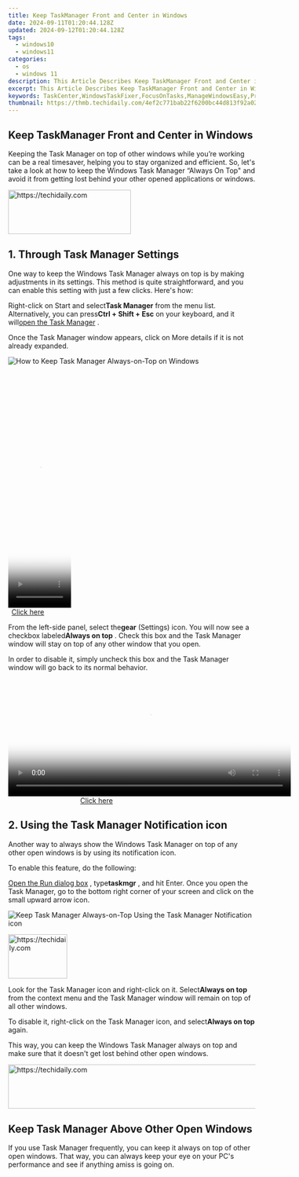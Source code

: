 ```yaml
---
title: Keep TaskManager Front and Center in Windows
date: 2024-09-11T01:20:44.128Z
updated: 2024-09-12T01:20:44.128Z
tags:
  - windows10
  - windows11
categories:
  - os
  - windows 11
description: This Article Describes Keep TaskManager Front and Center in Windows
excerpt: This Article Describes Keep TaskManager Front and Center in Windows
keywords: TaskCenter,WindowsTaskFixer,FocusOnTasks,ManageWindowsEasy,PriorityTaskView,TaskVisibilityBoost,CentralizeTasksWin
thumbnail: https://thmb.techidaily.com/4ef2c771bab22f6200bc44d813f92a02921f5f21bf6a98c572d8bb4387a16041.png
---
```


## Keep TaskManager Front and Center in Windows

 Keeping the Task Manager on top of other windows while you’re working can be a real timesaver, helping you to stay organized and efficient. So, let's take a look at how to keep the Windows Task Manager “Always On Top" and avoid it from getting lost behind your other opened applications or windows.





<!-- affiliate ads begin -->
<a href="https://25home.pxf.io/c/5597632/2123472/16836" target="_top" id="2123472">
  <img src="//a.impactradius-go.com/display-ad/16836-2123472" border="0" alt="https://techidaily.com" width="250" height="90"/>
</a>
<img height="0" width="0" src="https://25home.pxf.io/i/5597632/2123472/16836" style="position:absolute;visibility:hidden;" border="0" />
<!-- affiliate ads end -->




## 1\. Through Task Manager Settings

 One way to keep the Windows Task Manager always on top is by making adjustments in its settings. This method is quite straightforward, and you can enable this setting with just a few clicks. Here's how:

 Right-click on Start and select**Task Manager** from the menu list. Alternatively, you can press**Ctrl + Shift + Esc** on your keyboard, and it will[open the Task Manager](https://www.makeuseof.com/ways-to-open-task-manager-windows-10/) .

 Once the Task Manager window appears, click on More details if it is not already expanded.

![How to Keep Task Manager Always-on-Top on Windows](https://static1.makeuseofimages.com/wordpress/wp-content/uploads/2023/03/how-to-keep-task-manager-always-on-top-on-windows.jpg)





<!-- affiliate ads begin -->
<span id="1977023">
					<video width="128" height="480" style="cursor:pointer"
           poster="//a.impactradius-go.com/display-clicktoplayimage/1977023.png"
           onclick="if(!this.playClicked){this.play();this.setAttribute('controls',true);this.playClicked=true;}">
	   <source src="//a.impactradius-go.com/display-ad/22993-1977023">
	   <img src="//a.impactradius-go.com/display-clicktoplayimage/1977023.png" style="border: none; height: 100%; width: 100%; object-fit: contain">
	</video>
	<div style="width:80px;text-align:center"><a href="javascript:window.open(decodeURIComponent('https%3A%2F%2Fhomestyler.sjv.io%2Fc%2F5597632%2F1977023%2F22993'), '_blank');void(0);">Click here</a></div>
</span>
<img height="0" width="0" src="https://imp.pxf.io/i/5597632/1977023/22993" style="position:absolute;visibility:hidden;" border="0" />
<!-- affiliate ads end -->




 From the left-side panel, select the**gear** (Settings) icon. You will now see a checkbox labeled**Always on top** . Check this box and the Task Manager window will stay on top of any other window that you open.

 In order to disable it, simply uncheck this box and the Task Manager window will go back to its normal behavior.





<!-- affiliate ads begin -->
<span id="1983475">
					<video width="576" height="240" style="cursor:pointer"
           poster="//a.impactradius-go.com/display-clicktoplayimage/1983475.png"
           onclick="if(!this.playClicked){this.play();this.setAttribute('controls',true);this.playClicked=true;}">
	   <source src="//a.impactradius-go.com/display-ad/22993-1983475">
	   <img src="//a.impactradius-go.com/display-clicktoplayimage/1983475.png" style="border: none; height: 100%; width: 100%; object-fit: contain">
	</video>
	<div style="width:360px;text-align:center"><a href="javascript:window.open(decodeURIComponent('https%3A%2F%2Fhomestyler.sjv.io%2Fc%2F5597632%2F1983475%2F22993'), '_blank');void(0);">Click here</a></div>
</span>
<img height="0" width="0" src="https://imp.pxf.io/i/5597632/1983475/22993" style="position:absolute;visibility:hidden;" border="0" />
<!-- affiliate ads end -->




## 2\. Using the Task Manager Notification icon

 Another way to always show the Windows Task Manager on top of any other open windows is by using its notification icon.

To enable this feature, do the following:

[Open the Run dialog box](https://www.makeuseof.com/windows-open-run-command-dialog-box/) , type**taskmgr** , and hit Enter. Once you open the Task Manager, go to the bottom right corner of your screen and click on the small upward arrow icon.

![Keep Task Manager Always-on-Top Using the Task Manager Notification icon](https://static1.makeuseofimages.com/wordpress/wp-content/uploads/2023/03/keep-task-manager-always-on-top-using-the-task-manager-notification-icon.jpg)





<!-- affiliate ads begin -->
<a href="https://review-au.sjv.io/c/5597632/2098701/14409" target="_top" id="2098701">
  <img src="//a.impactradius-go.com/display-ad/14409-2098701" border="0" alt="https://techidaily.com" width="120" height="90"/>
</a>
<img height="0" width="0" src="https://review-au.sjv.io/i/5597632/2098701/14409" style="position:absolute;visibility:hidden;" border="0" />
<!-- affiliate ads end -->




 Look for the Task Manager icon and right-click on it. Select**Always on top** from the context menu and the Task Manager window will remain on top of all other windows.

 To disable it, right-click on the Task Manager icon, and select**Always on top** again.

 This way, you can keep the Windows Task Manager always on top and make sure that it doesn't get lost behind other open windows.





<!-- affiliate ads begin -->
<a href="https://unicoeye.pxf.io/c/5597632/2134234/18498" target="_top" id="2134234">
  <img src="//a.impactradius-go.com/display-ad/18498-2134234" border="0" alt="https://techidaily.com" width="728" height="90"/>
</a>
<img height="0" width="0" src="https://unicoeye.pxf.io/i/5597632/2134234/18498" style="position:absolute;visibility:hidden;" border="0" />
<!-- affiliate ads end -->




## Keep Task Manager Above Other Open Windows

 If you use Task Manager frequently, you can keep it always on top of other open windows. That way, you can always keep your eye on your PC's performance and see if anything amiss is going on.


<ins class="adsbygoogle"
     style="display:block"
     data-ad-format="autorelaxed"
     data-ad-client="ca-pub-7571918770474297"
     data-ad-slot="1223367746"></ins>



<ins class="adsbygoogle"
     style="display:block"
     data-ad-client="ca-pub-7571918770474297"
     data-ad-slot="8358498916"
     data-ad-format="auto"
     data-full-width-responsive="true"></ins>


